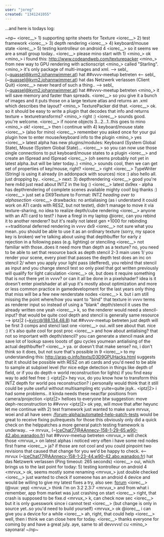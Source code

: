 ```yaml
---
user: "joreg"
created: "1341241055"
---
```


...and here is todays log:

~np~
[](16:09:20) <iorec__> 1) supporting sprite sheets for Texture
[](16:09:20) <iorec__> 2) test framework
[](16:09:20) <iorec__> 3) depth rendering
[](16:09:20) <iorec__> 4) keyboard/mouse state
[](16:09:20) <iorec__> 5) testing kontrolleur on android 4
[](16:09:43) <iorec__> so it seems we are a small group today..
[](16:09:53) <iorec__> please mino start with 1)
[](16:10:16) <mino_> ok
[](16:10:48) <mino_> i found this: http://www.codeandweb.com/texturepacker
[](16:11:46) <mino_> from new way to GPU rendering with actionscript
[](16:11:59) <mino_> called "Starling".
[](16:12:31) <mino_> it's only package of multi-images and xml.
[](16:12:39) --> sebl_ (~quassel@kvm2.johannwimmer.at) hat ##vvvv-meetup betreten
[](16:12:44) <-- sebl_ (~quassel@kvm2.johannwimmer.at) hat das Netzwerk verlassen (Client Quit)
[](16:12:59) <iorec__> never heard of such a thing..
[](16:13:22) --> sebl_ (~quassel@kvm2.johannwimmer.at) hat ##vvvv-meetup betreten
[](16:13:36) <mino_> it will save memory and faster than spreads.
[](16:13:36) <iorec__> so you give it a bunch of images and it puts those on a large texture atlas and returns an .xml which describes the layout?
[](16:14:59) <mino_> TexturePacker did that.
[](16:15:39) <iorec__> ok. so it should be easy to write a plugin that decodes that info and returns texture + texturetransforms?
[](16:16:00) <mino_> right :)
[](16:16:16) <iorec__> sounds good. you're welcome.
[](16:16:45) <iorec__> if noone objects 3...2...1..this goes to mino
[](16:16:52) <mino_> ok!
[](16:17:23) <iorec__> then i continue with 4) keyboard/mouse state
[](16:17:29) <iorec__> (also for mino)
[](16:17:59) <iorec__> remember you asked once for your gui plugin how to enter mouse/keyboard info to the plugin
[](16:18:17) <mino_> yes
[](16:18:35) <iorec__> latest alpha has new plugins/modules: Keyboard (System Global State), Mouse (System Global State)...
[](16:19:13) <iorec__> so you can now use those single connections to put keyboard/mouse states to a plugin
[](16:20:11) <iorec__> and create an ISpread<KeyState> and ISpread<MouseState>
[](16:21:30) <iorec__> (oh seems probably not yet in latest alpha..but will be later today..)
[](16:21:53) <mino_> sounds cool, then we can get set of properties of key/mouse, right?
[](16:22:11) <iorec__> right
[](16:22:32) <iorec__> TypeWriter (String) is using it already (in addonpack with sources)
[](16:23:04) <m4d> nice :)
[](16:23:16) <m4d> also hello all. just dropping by..
[](16:23:30) <iorec__> next: 3) depthrendering
[](16:23:34) <iorec__> good you're here m4d
[](16:23:56) <m4d> just read about INTZ in the  log :)
[](16:23:58) <iorec__> latest dx9ex - alpha has depthrendering of complete scenes available
[](16:24:08) <m4d> mighty cool!
[](16:24:18) <m4d> big thanks :)
[](16:24:19) <iorec__> just set a DX9Texture to Format: INTZ
[](16:24:54) <m4d> *heading over to  alphasection*
[](16:25:47) <iorec__> drawbacks: no antialiasing (as i understand it could work on ATI cards with RESZ, but not testet), didn't manage to move it via texture-sharing, no idea to realize depth/cube rendering
[](16:25:57) <iorec__> anyone with an ATI card to test?
[](16:27:01) <m4d> i have a firegl in my   laptop
[](16:27:07) <mrvux> @iorec, can you rebind it to another renderer?
[](16:27:16) <m4d> but it's really not latest gen
[](16:27:51) <m4d> +1000 for rebinding
[](16:28:13) <m4d> ==traditional deferred  rendering   in vvvv dx9
[](16:28:21) <iorec__> not sure what you mean..you should be able to use it as an ordinary texture
[](16:28:26) <m4d> (sorry, my space key  is broken)
[](16:29:17) <m4d> we're talking  about using that depthbuffer for early z rejection in  a following pass
[](16:29:21) <m4d> (e.g. lighting)
[](16:29:53) <mrvux> or stenciling
[](16:30:16) <iorec__> not familiar with those..does it need more than depth as a texture?
[](16:30:36) <mrvux> no, you need to be able to set that resource back as depth stencil
[](16:30:46) <mrvux> 2-3 main uses
[](16:31:13) <mrvux> 1/ you render your scene, every pixel that passes the depth test does an inc on stencil
[](16:31:41) <mrvux> 2/ when you apply your light pass (deffered), you rebind that stencil as input
[](16:31:51) <mrvux> and you change stencil test
[](16:32:13) <mrvux> so only pixel that got written previously will qualify for light calculation
[](16:32:38) <iorec__> ok, but does it require something that is not there yet in vvvv? or can it all be done in a pixelshader?
[](16:32:52) <mrvux> idea is it doesn't enter pixelshader at all
[](16:33:02) <m4d> yup
[](16:33:58) <m4d> it's mostly about optimization and more or less common practice in gamedevelopment for the last years
[](16:34:12) <mrvux> only thing that miss will be a few new renderstate nodes
[](16:34:47) <iorec__> k. but i am still missing the point where/how you want to "bind" that texture in vvvv terms
[](16:34:53) <mrvux> as renderer input
[](16:35:17) <mrvux> so instead of using a "blank" depth/stencil
[](16:35:24) <mrvux> it uses the already written one
[](16:35:39) <m4d> yeah
[](16:35:40) <iorec__> k, so the renderer would need a stencil-input?
[](16:35:49) <m4d> that would be  quite cool
[](16:35:53) <mrvux> depth and stencil is generally same resource
[](16:36:03) --> iptz|2 (~kvirc@188.134.48.8) hat ##vvvv-meetup betreten
[](16:36:09) <mrvux> just depth will be first 3 comps and stencl last one
[](16:36:21) <iorec__> oui..will see about that.
[](16:36:28) <m4d> nice :)
[](16:36:32) <mrvux> it's also quite cool for post proc
[](16:36:45) <iorec__> and how about antialising? that not so important with depth/stencil?
[](16:36:45) <mrvux> you can generate a stencil mask and save lot of lookup
[](16:36:58) <m4d> saves  looots of gpu cycles
[](16:37:26) <m4d> youmean antialising of the actual depthbuffer?
[](16:37:50) <iorec__> ya. or doesn't that make sense?
[](16:38:03) <m4d> no, i don't think so
[](16:38:16) <mrvux> it does, but not sure that's possible in 9
[](16:39:15) <iorec__> to my understanding this: http://aras-p.info/texts/D3D9GPUHacks.html suggests that it should be possible with RESZ on ati cards
[](16:39:27) <mrvux> and you'd need to be able to sample at subpixel level (for nice edge detection in things like depth of field, or if you do depth-> world reconstruction for lights)
[](16:40:49) <mrvux> if you find easy way to add feel free :)
[](16:41:44) <iptz|2> hey vux, do you know how to transform this INTZ depth for world pos reconstruction?
[](16:41:48) <m4d> i personally would think that it still could be yuite useful without multisampling etc
[](16:42:12) <m4d> yuite=quite jsyk..
[](16:42:16) <iptz|2> i had some problems.. it kinda needs these near/far positions from camera/projection
[](16:43:13) <iptz|2> helloes to everyone btw
[](16:43:13) <iorec> suggestion: move deph-reconstruction to ##vvvv
[](16:43:23) <iptz|2> ok
[](16:43:28) <mrvux> yep, will move that after
[](16:43:28) <m4d> heyunc
[](16:43:48) <iorec> let me continue with 2) test framework
[](16:44:06) <iorec> just wanted to make sure mrvux, woei and all have seen: [/forum-alpha/automated-help-patch-tests](/forum-alpha/automated-help-patch-tests)
[](16:44:32) <iorec> would be great to receive fixing pullrequests for those
[](16:44:50) <iorec> this obviously only did a quick check on the helppatches
[](16:45:19) <iorec> a more general patch testing framework is underway..
[](16:45:53) --> mrvux_ (~IceChat77@AAnnecy-158-1-29-65.w90-42.abo.wanadoo.fr) hat ##vvvv-meetup betreten
[](16:46:02) <mrvux_> will check those
[](16:46:18) <mrvux_> on latest alphas i noticed very often i have some red nodes first frame
[](16:47:12) <iorec__> ja? if those are not cool and you could pinpoint two revisions that caused that change for you we'd be happy to check.
[](16:48:18) <-- mrvux (~IceChat77@AAnnecy-158-1-23-44.w90-42.abo.wanadoo.fr) hat das Netzwerk verlassen (Ping timeout: 265 seconds)
[](16:49:11) <iorec__> oui, which brings us to the last point for today: 5) testing kontrolleur on android 4
[](16:49:25) <mrvux_> ok, seems mostly some renaming
[](16:49:33) <mrvux_> just double checked
[](16:49:50) <iorec__> just wanted to check if someone has an android 4 device and would be willing to give my latest fixes a try, also see: [forum](forum)
[](16:50:03) <iorec__> (@vux: yep)
[](16:50:26) <mrvux_> think i'm on 3.2
[](16:50:36) <m4d> 2.3:7
[](16:50:48) <mrvux_> and from what i remember, app from market was just crashing on start
[](16:51:24) <iorec__> right, that crash is supposed to be fixe.d
[](16:51:35) <mrvux_> k, can check now sec
[](16:51:41) <iorec__> but it is only guesswork since i cannot test
[](16:52:01) <iorec__> (but change is only in source yet..so you'd need to build yourself)
[](16:53:16) <mrvux_> ok
[](16:53:43) <woei> @iorec__ i can give you a device for a while
[](16:53:53) <iorec__> ah, right, that could help
[](16:54:40) <iorec__> well, then i think we can close here for today.
[](16:54:59) <iorec__> thanks everyone for coming by and have a great july.
[](16:55:22) <m4d> aye, same to all devvvvs!
[](16:55:47) <woei> cu
[](16:55:52) <mino_> sayonara!
~/np~
